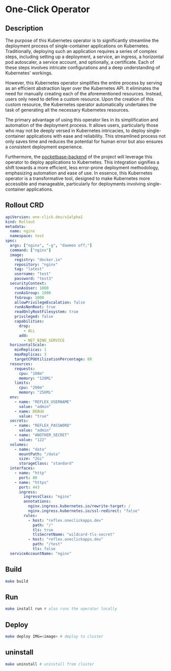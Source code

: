 # One-Click Operator

## Description

The purpose of this Kubernetes operator is to significantly streamline the deployment process of single-container applications on Kubernetes. Traditionally, deploying such an application requires a series of complex steps, including setting up a deployment, a service, an ingress, a horizontal pod autoscaler, a service account, and optionally, a certificate. Each of these steps involves intricate configurations and a deep understanding of Kubernetes' workings.

However, this Kubernetes operator simplifies the entire process by serving as an efficient abstraction layer over the Kubernetes API. It eliminates the need for manually creating each of the aforementioned resources. Instead, users only need to define a custom resource. Upon the creation of this custom resource, the Kubernetes operator automatically undertakes the task of generating all the necessary Kubernetes resources.

The primary advantage of using this operator lies in its simplification and automation of the deployment process. It allows users, particularly those who may not be deeply versed in Kubernetes intricacies, to deploy single-container applications with ease and reliability. This streamlined process not only saves time and reduces the potential for human error but also ensures a consistent deployment experience.

Furthermore, the [pocketbase-backend](https://github.com/janlauber/one-click/tree/main/pocketbase) of the project will leverage this operator to deploy applications to Kubernetes. This integration signifies a shift towards a more efficient, less error-prone deployment methodology, emphasizing automation and ease of use. In essence, this Kubernetes operator is a transformative tool, designed to make Kubernetes more accessible and manageable, particularly for deployments involving single-container applications.

## Rollout CRD

```yaml
apiVersion: one-click.dev/v1alpha1
kind: Rollout
metadata:
  name: nginx
  namespace: test
spec:
  args: ["nginx", "-g", "daemon off;"]
  command: ["nginx"]
  image:
    registry: "docker.io"
    repository: "nginx"
    tag: "latest"
    username: "test"
    password: "test3"
  securityContext:
    runAsUser: 1000
    runAsGroup: 1000
    fsGroup: 1000
    allowPrivilegeEscalation: false
    runAsNonRoot: true
    readOnlyRootFilesystem: true
    privileged: false
    capabilities:
      drop:
        - ALL
      add:
        - NET_BIND_SERVICE
  horizontalScale:
    minReplicas: 1
    maxReplicas: 3
    targetCPUUtilizationPercentage: 80
  resources:
    requests:
      cpu: "100m"
      memory: "128Mi"
    limits:
      cpu: "200m"
      memory: "256Mi"
  env:
    - name: "REFLEX_USERNAME"
      value: "admin"
    - name: DEBUG
      value: "true"
  secrets:
    - name: "REFLEX_PASSWORD"
      value: "admin"
    - name: "ANOTHER_SECRET"
      value: "122"
  volumes:
    - name: "data"
      mountPath: "/data"
      size: "2Gi"
      storageClass: "standard"
  interfaces:
    - name: "http"
      port: 80
    - name: "https"
      port: 443
      ingress:
        ingressClass: "nginx"
        annotations:
          nginx.ingress.kubernetes.io/rewrite-target: /
          nginx.ingress.kubernetes.io/ssl-redirect: "false"
        rules:
          - host: "reflex.oneclickapps.dev"
            path: "/"
            tls: true
            tlsSecretName: "wildcard-tls-secret"
          - host: "reflex.oneclickapps.dev"
            path: "/test"
            tls: false
  serviceAccountName: "nginx"
```

## Build

```bash
make build
```

## Run

```bash
make install run # also runs the operator locally
```

## Deploy

```bash
make deploy IMG=<image> # deploy to cluster
```

## uninstall

```bash
make uninstall # uninstall from cluster
```
